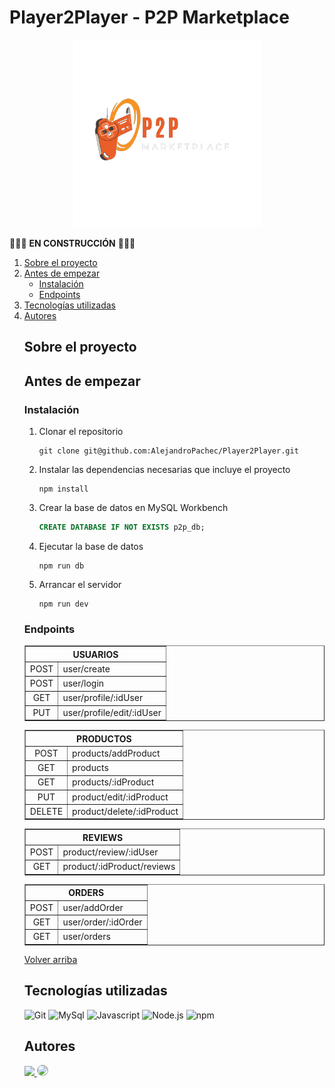 # Player2Player - P2P Marketplace

<div align="center"><img src="../logo.png" width="300px"></div>

🚨🚧🚧 **EN CONSTRUCCIÓN** 🚧🚧🚨

<ol id='menu'>
  <li>
    <a href='#sobre-el-proyecto'>Sobre el proyecto</a>
  </li>
  <li>
    <a href="#antes-de-empezar">Antes de empezar</a>
    <ul>
      <li><a href='#instalación'>Instalación</a></li>
      <li><a href='#endpoints'>Endpoints</a></li>
    </ul>
  </li>
  <li>
    <a href="#tecnologías-utilizadas">Tecnologías utilizadas</a>
  </li>
  <li>
    <a href="#autores">Autores</a>
  </li>

## Sobre el proyecto



## Antes de empezar
### Instalación
1. Clonar el repositorio
    ```
    git clone git@github.com:AlejandroPachec/Player2Player.git
    ```
2. Instalar las dependencias necesarias que incluye el proyecto
    ```
    npm install 
    ```
3. Crear la base de datos en MySQL Workbench
   ```sql
   CREATE DATABASE IF NOT EXISTS p2p_db;
   ```
4. Ejecutar la base de datos
    ```
    npm run db
    ```
5. Arrancar el servidor
   ```
   npm run dev
   ```

### Endpoints
  <table border width='400px'>
    <tbody>
      <tr>
        <th colspan="2">USUARIOS</th>
      </tr>
      <tr>
        <td align="center">POST</td>
        <td>user/create</td>
      </tr>
      <tr>
        <td align="center">POST</td>
        <td>user/login</td>
      </tr>
      <tr>
        <td align="center">GET</td>
        <td>user/profile/:idUser</td>
      </tr>
      <tr>
        <td align="center">PUT</td>
        <td>user/profile/edit/:idUser</td>
      </tr>
    </tbody>
  </table>

  <table border width='400px'>
    <tbody>
      <tr>
        <th colspan="2">PRODUCTOS</th>
      </tr>
      <tr>
        <td align="center">POST</td>
        <td>products/addProduct</td>
      </tr>
      <tr>
        <td align="center">GET</td>
        <td>products</td>
      </tr>
      <tr>
        <td align="center">GET</td>
        <td>products/:idProduct</td>
      </tr>
      <tr>
        <td align="center">PUT</td>
        <td>product/edit/:idProduct</td>
      </tr>
      <tr>
        <td align="center">DELETE</td>
        <td>product/delete/:idProduct</td>
      </tr>
    </tbody>
  </table>

  <table border width='400px'>
    <tbody>
      <tr>
        <th colspan="2">REVIEWS</th>
      </tr>
      <tr>
        <td align="center">POST</td>
        <td>product/review/:idUser</td>
      </tr>
      <tr>
        <td align="center">GET</td>
        <td>product/:idProduct/reviews</td>
      </tr>
    </tbody>
  </table>
   
  <table border width='400px'>
    <tbody>
      <tr>
        <th colspan="2">ORDERS</th>
      </tr>
      <tr>
        <td align="center">POST</td>
        <td>user/addOrder</td>
      </tr>
      <tr>
        <td align="center">GET</td>
        <td>user/order/:idOrder</td>
      </tr>
      <tr>
        <td align="center">GET</td>
        <td>user/orders</td>
      </tr>
    </tbody>
  </table>

<a href="#menu">Volver arriba</a>


## Tecnologías utilizadas
![Git](	https://img.shields.io/badge/GIT-E44C30?style=for-the-badge&logo=git&logoColor=white)
![MySql](https://img.shields.io/badge/MySQL-005C84?style=for-the-badge&logo=mysql&logoColor=white)
![Javascript](https://img.shields.io/badge/JavaScript-323330?style=for-the-badge&logo=javascript&logoColor=F7DF1E)
![Node.js](https://img.shields.io/badge/Node%20js-339933?style=for-the-badge&logo=nodedotjs&logoColor=white)
![npm](https://img.shields.io/badge/npm-CB3837?style=for-the-badge&logo=npm&logoColor=wProject_X)


## Autores
<a href="https://github.com/AlejandroPachec/Player2Player/graphs/contributors">
  <img src="https://contrib.rocks/image?repo=AlejandroPachec/Player2Player" />
  <img src="https://avatars.githubusercontent.com/u/98481536?s=100&v=4" style="border-radius: 50px; height: 65px; border: 1px solid #ABAFAD">
</a>
